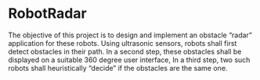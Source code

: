 # RobotRadar
The objective of this project is to design and implement an obstacle “radar” application for these robots. Using ultrasonic sensors, robots shall first detect obstacles in their path. In a second step, these obstacles shall be displayed on a suitable 360 degree user interface, In a third step, two such robots shall heuristically “decide” if the obstacles are the same one. 
